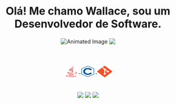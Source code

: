 <h1 align="center">Olá! Me chamo Wallace, sou um Desenvolvedor de Software.</h1>

<div align="center" >
  
  <img align="center" src="https://user-images.githubusercontent.com/5713670/87202985-820dcb80-c2b6-11ea-9f56-7ec461c497c3.gif" alt="Animated Image" width="150" />
  <a href="[https://github.com/Wallace-petrik](https://github.com/Wallace-petrik)">
  <img align="center" src="https://github-readme-stats.vercel.app/api/top-langs/?username=Wallace-petrik&layout=compact&langs_count=7&theme=tokyonight"/>
 
</div>

<h1></h1>

<div align="center": style="display: inline_block"><br> 
  <img align="center" alt="wallace" height="30" width="40" src="https://github.com/devicons/devicon/blob/master/icons/java/java-plain.svg">
  <img align="center" alt="wallace" height="30" width="40" src="https://github.com/devicons/devicon/blob/master/icons/c/c-line.svg">
  <img align="center" alt="wallace" height="30" width="40" src="https://github.com/devicons/devicon/blob/master/icons/git/git-plain.svg">
</div>

<h1></h1>

<div align="center"> 
<a href="https://www.instagram.com/devpetrik/" target="_blank"><img src="https://img.shields.io/badge/-Instagram-%23E4405F?style=for-the-badge&logo=instagram&logoColor=white" target="_blank"></a>
<a href = "mailto:wallacepetrik@gmail.com"><img src="https://img.shields.io/badge/-Gmail-%23333?style=for-the-badge&logo=gmail&logoColor=white" target="_blank"></a>
<a href="https://www.linkedin.com/in/wallace-petrik-45b9471b4/" target="_blank"><img src="https://img.shields.io/badge/-LinkedIn-%230077B5?style=for-the-badge&logo=linkedin&logoColor=white" target="_blank"></a> 
</div>


